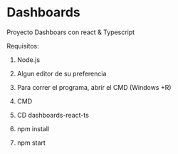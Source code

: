# Dashboards
 Proyecto Dashboars con react & Typescript

 Requisitos:
 1. Node.js
 2. Algun editor de su preferencia

1. Para correr el programa, abrir el CMD (Windows +R)
2. CMD
3. CD dashboards-react-ts
4. npm install
5. npm start
